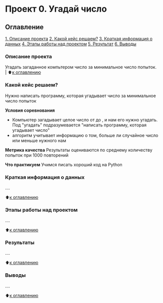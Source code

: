# Проект 0. Угадай число

## Оглавление
[1. Описание проекта](https://github.com/R-Krupina/sf_da_krm_1/tree/main/project_0/README.md#Описание-проекта)
[2. Какой кейс решаем?](https://github.com/R-Krupina/sf_da_krm_1/tree/main/project_0/README.md#Какой-кейс-решаем?)
[3. Краткая информация о данных](https://github.com/R-Krupina/sf_da_krm_1/tree/main/project_0/README.md#Краткая-информация-о-данных)
[4. Этапы работы над проектом](https://github.com/R-Krupina/sf_da_krm_1/tree/main/project_0/README.md#Этапы-работы-над-проектом)
[5. Результат](https://github.com/R-Krupina/sf_da_krm_1/tree/main/project_0/README.md#Результат)
[6. Выводы](https://github.com/R-Krupina/sf_da_krm_1/tree/main/project_0/README.md#Выводы)

### Описание проекта
Угадать загаданное компьтером число за минимальное число попыток.
|
:arrow_up:[к оглавлению](https://github.com/R-Krupina/sf_da_krm_1/tree/main/project_0/README.md#Оглавление)

### Какой кейс решаем?
Нужно написать программу, которая угадывает число за минимальное число попыток

**Условия соревнования**
- Компьютер загадывает целое число от  до , и нам его нужно угадать. Под "угадать" подразумевается "написать программу, которая угадывает число"
- алгоритм учитывает информацию о том, больше ли случайное число или меньше нужного нам

**Метрика качества**
Результаты оцениваются по среднему количеству попыток при 1000 повторений

**Что практикуем**
Учимся писать хороший код на Python


### Краткая информация о данных
....

:arrow_up:[к оглавлению](https://github.com/R-Krupina/sf_da_krm_1/tree/main/project_0/README.md#Оглавление)

### Этапы работы над проектом
....

:arrow_up:[к оглавлению](https://github.com/R-Krupina/sf_da_krm_1/tree/main/project_0/README.md#Оглавление)

### Результаты
....

:arrow_up:[к оглавлению](https://github.com/R-Krupina/sf_da_krm_1/tree/main/project_0/README.md#Оглавление)

### Выводы
....

:arrow_up:[к оглавлению](https://github.com/R-Krupina/sf_da_krm_1/tree/main/project_0/README.md#Оглавление)
